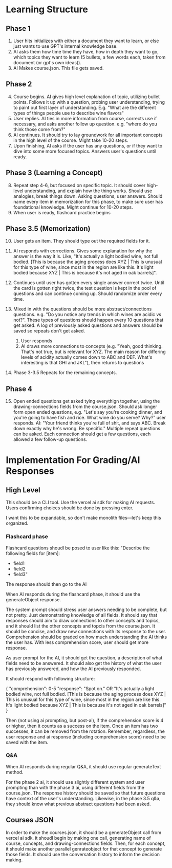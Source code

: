 # Learning Structure

## Phase 1

1. User hits initializes with either a document they want to learn, or else just wants to use GPT's internal knowledge base.
2. AI asks them how time time they have, how in depth they want to go, which topics they want to learn (5 bullets, a few words each, taken from document (or gpt's own ideas)).
3. AI Makes course.json. This file gets saved.

## Phase 2

4. Course begins. AI gives high level explanation of topic, utilizing bullet points. Follows it up with a question, probing user understanding, trying to paint out first layer of understanding. E.g. "What are the different types of things people use to describe wine flavors"
5. User replies. AI ties in more information from course, corrects use if necessary, and asks another follow up question. e.g. "where do you think those come from?"
6. AI continues. It should try to lay groundwork for all important concepts in the high level of the course. Might take 10-20 steps.
7. Upon finishing, AI asks if the user has any questions, or if they want to dive into some more focused topics. Answers user's questions until ready.

## Phase 3 (Learning a Concept)

8. Repeat step 4-6, but focused on specific topic. It should cover high-level understanding, and explain how the thing works. Should use analogies, break things down. Asking questions, user answers. Should name every item in memorization for this phase, to make sure user has foundational knowledge. Might continue for 10-20 steps.
9. When user is ready, flashcard practice begins

## Phase 3.5 (Memorization)

10. User gets an item. They should type out the required fields for it.
11. AI responds with corrections. Gives some explanation for why the answer is the way it is. Like, "It's actually a light bodied wine, not full bodied. [This is because the aging process does XYZ | This is unusual for this type of wine, since most in the region are like this. It's light bodied because XYZ | This is because it's not aged in oak barrels]".
12. Continues until user has gotten every single answer correct twice. Until the card is gotten right twice, the test question is kept in the pool of questions and can continue coming up. Should randomize order every time.
13. Mixed in with the questions should be more abstract/connections questions. e.g. "Do you notice any trends in which wines are acidic vs not?". These types of questions should happen every 10 questions that get asked. A log of previously asked questions and answers should be saved so repeats don't get asked.

    1.  User responds
    2.  AI draws more connections to concepts (e.g. "Yeah, good thinking. That's not true, but is relevant for XYZ. The main reason for differing levels of acidity actually comes down to ABC and DEF. What's interesting is that GHI and JKL"), then returns to questions

14. Phase 3-3.5 Repeats for the remaining concepts.

## Phase 4

15. Open ended questions get asked tying everythign together, using the drawing-connections fields from the course.json. Should ask longer form open ended questions, e.g. "Let's say you're cooking dinner, and you're going to have fish and rice. What wine do you serve? Why?" user responds. AI: "Your friend thinks you're full of shit, and says ABC. Break down exactly why he's wrong. Be specific." Multiple repeat questions can be asked. Each connection should get a few questions, each allowed a few follow-up questions.

# Implementation For Grading/AI Responses

## High Level

This should be a CLI tool. Use the vercel ai sdk for making AI requests. Users confirming choices should be done by pressing enter.

I want this to be expandable, so don't make monolith files—let's keep this organized.

### Flashcard phase

Flashcard questions shoudl be posed to user like this:
"Describe the following fields for [item]:

- field1
- field2
- field3"

The response should then go to the AI

When AI responds during the flashcard phase, it should use the generateObject response.

The system prompt should stress user answers needing to be complete, but not pretty. Just demonstrating knowledge of all fields. It should say that responses should aim to draw connections to other concepts and topics, and it should list the other concepts and topcis from the course.json. It should be concise, and draw new connections with its response to the user. Comprehension should be graded on how much understanding the AI thinks the user has. With less comprehension score, user should get more response.

As user prompt for the AI, it should get the question, a description of what fields need to be answered. It should also get the history of what the user has previously answered, and how the AI previously responded.

It should respond with following structure:

{
"comprehension": 0-5
"response": "Spot on." OR "It's actually a light bodied wine, not full bodied. [This is because the aging process does XYZ | This is unusual for this type of wine, since most in the region are like this. It's light bodied because XYZ | This is because it's not aged in oak barrels]"
}

Then (not using ai prompting, but post-ai), if the comprehension score is 4 or higher, then it counts as a success on the item. Once an item has two successes, it can be removed from the rotation. Remember, regardless, the user response and ai response (including comprehension score) need to be saved with the item.

### Q&A

When AI responds during regular Q&A, it should use regular generateText method.

For the phase 2 ai, it should use slightly different system and user prompting than with the phase 3 ai, using different fields from the course.json. The response history should be saved so that future questions have context of the user's understanding. Likewise, in the phase 3.5 q&a, they should know what previous abstract questions had been asked.

## Courses JSON

In order to make the courses.json, it should be a generateObject call from vercel ai sdk. it shoudl begin by making one call, generating name of course, concepts, and drawing-connections fields. Then, for each concept, it should make another parallel genrateobject for that concept to generate those fields. It should use the conversation history to inform the decision making.
